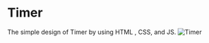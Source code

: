 # Timer
The simple design of Timer by using HTML , CSS, and JS.
![Timer](https://github.com/user-attachments/assets/3d5c4416-7d8b-4080-b771-bad6081ad3d9)
